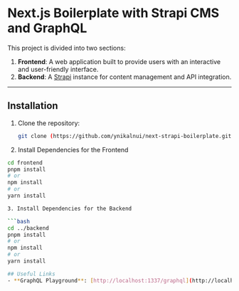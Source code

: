 # Next.js Boilerplate with Strapi CMS and GraphQL

This project is divided into two sections:

1. **Frontend**: A web application built to provide users with an interactive and user-friendly interface.
2. **Backend**: A [Strapi](https://strapi.io/) instance for content management and API integration.

---

## Installation

1. Clone the repository:

   ```bash
   git clone (https://github.com/ynikalnui/next-strapi-boilerplate.git)

2. Install Dependencies for the Frontend
   
  ```bash
  cd frontend
  pnpm install
  # or
  npm install
  # or
  yarn install

3. Install Dependencies for the Backend

  ```bash
  cd ../backend
  pnpm install
  # or
  npm install
  # or
  yarn install

## Useful Links
- **GraphQL Playground**: [http://localhost:1337/graphql](http://localhost:1337/graphql)
